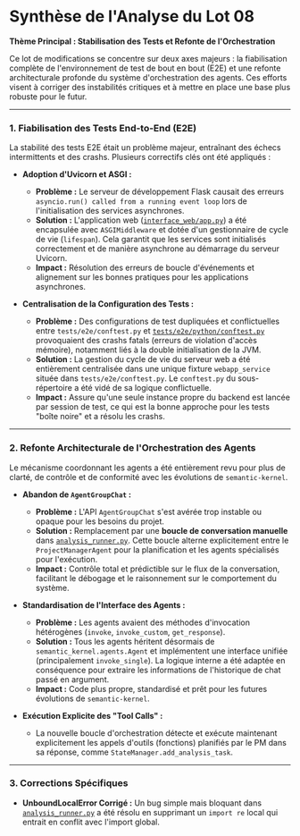 # Synthèse de l'Analyse du Lot 08

**Thème Principal : Stabilisation des Tests et Refonte de l'Orchestration**

Ce lot de modifications se concentre sur deux axes majeurs : la fiabilisation complète de l'environnement de test de bout en bout (E2E) et une refonte architecturale profonde du système d'orchestration des agents. Ces efforts visent à corriger des instabilités critiques et à mettre en place une base plus robuste pour le futur.

---

### 1. Fiabilisation des Tests End-to-End (E2E)

La stabilité des tests E2E était un problème majeur, entraînant des échecs intermittents et des crashs. Plusieurs correctifs clés ont été appliqués :

*   **Adoption d'Uvicorn et ASGI :**
    *   **Problème :** Le serveur de développement Flask causait des erreurs `asyncio.run() called from a running event loop` lors de l'initialisation des services asynchrones.
    *   **Solution :** L'application web ([`interface_web/app.py`](interface_web/app.py:11)) a été encapsulée avec `ASGIMiddleware` et dotée d'un gestionnaire de cycle de vie (`lifespan`). Cela garantit que les services sont initialisés correctement et de manière asynchrone au démarrage du serveur Uvicorn.
    *   **Impact :** Résolution des erreurs de boucle d'événements et alignement sur les bonnes pratiques pour les applications asynchrones.

*   **Centralisation de la Configuration des Tests :**
    *   **Problème :** Des configurations de test dupliquées et conflictuelles entre `tests/e2e/conftest.py` et [`tests/e2e/python/conftest.py`](tests/e2e/python/conftest.py:924) provoquaient des crashs fatals (erreurs de violation d'accès mémoire), notamment liés à la double initialisation de la JVM.
    *   **Solution :** La gestion du cycle de vie du serveur web a été entièrement centralisée dans une unique fixture `webapp_service` située dans `tests/e2e/conftest.py`. Le `conftest.py` du sous-répertoire a été vidé de sa logique conflictuelle.
    *   **Impact :** Assure qu'une seule instance propre du backend est lancée par session de test, ce qui est la bonne approche pour les tests "boîte noire" et a résolu les crashs.

---

### 2. Refonte Architecturale de l'Orchestration des Agents

Le mécanisme coordonnant les agents a été entièrement revu pour plus de clarté, de contrôle et de conformité avec les évolutions de `semantic-kernel`.

*   **Abandon de `AgentGroupChat` :**
    *   **Problème :** L'API `AgentGroupChat` s'est avérée trop instable ou opaque pour les besoins du projet.
    *   **Solution :** Remplacement par une **boucle de conversation manuelle** dans [`analysis_runner.py`](argumentation_analysis/orchestration/analysis_runner.py:1845). Cette boucle alterne explicitement entre le `ProjectManagerAgent` pour la planification et les agents spécialisés pour l'exécution.
    *   **Impact :** Contrôle total et prédictible sur le flux de la conversation, facilitant le débogage et le raisonnement sur le comportement du système.

*   **Standardisation de l'Interface des Agents :**
    *   **Problème :** Les agents avaient des méthodes d'invocation hétérogènes (`invoke`, `invoke_custom`, `get_response`).
    *   **Solution :** Tous les agents héritent désormais de `semantic_kernel.agents.Agent` et implémentent une interface unifiée (principalement `invoke_single`). La logique interne a été adaptée en conséquence pour extraire les informations de l'historique de chat passé en argument.
    *   **Impact :** Code plus propre, standardisé et prêt pour les futures évolutions de `semantic-kernel`.

*   **Exécution Explicite des "Tool Calls" :**
    *   La nouvelle boucle d'orchestration détecte et exécute maintenant explicitement les appels d'outils (fonctions) planifiés par le PM dans sa réponse, comme `StateManager.add_analysis_task`.

---

### 3. Corrections Spécifiques

*   **UnboundLocalError Corrigé :** Un bug simple mais bloquant dans [`analysis_runner.py`](argumentation_analysis/orchestration/analysis_runner.py:173) a été résolu en supprimant un `import re` local qui entrait en conflit avec l'import global.